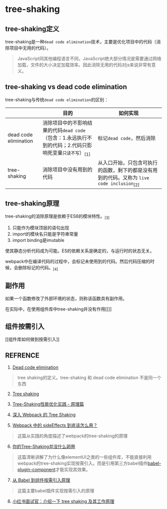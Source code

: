 # tree-shaking


## tree-shaking定义

tree-shaking是一种`dead code elimination`技术，主要是优化项目中的代码（消除项目中无用的代码）。

> JavaScript同其他编程语言不同，JavaScript绝大部分情况是需要通过网络加载，文件的大小决定加载效率。因此消除无用的代码对js来说非常有意义。
## tree-shaking vs dead code elimination

tree-shaking与传统`dead code elimination`的区别：

|      |   目的   |   如何实现   |
| ---- | ---- | ---- |
|   dead code elimination   |   消除项目中的不影响结果的代码`dead code`（包含：1.永远执行不到的代码；2.代码只影响死变量`只读不写`）<sub>\[1\]</sub>   |   标记`dead code`，然后消除   |
|   tree-shaking  |   消除项目中没有用到的代码   |   从入口开始，只包含可执行的函数，剩下的都是没有用到的代码。又称为 `live code inclusion`<sub>\[2\]</sub>   |

## tree-shaking原理

tree-shaking的消除原理是依赖于ES6的模块特性。<sub>\[3\]</sub>

1. 只能作为模块顶层的语句出现
2. import的模块名只能是字符串常量
3. import binding是imutable

使其静态分析代码成为可能。ES的依赖关系是确定的，与运行时的状态无关。

webpack中在编译代码的过程中，会标记未使用到的代码。然后代码压缩的时候，会删除标记的代码。<sub>\[4\]</sub>

## 副作用

如果一个函数修改了外部环境的状态，则称该函数具有副作用。

在实际中，在使用组件库中tree-shaking并没有作用[[]]
## 组件按需引入

[[组件库如何做到按需引入]]

## REFRENCE

1. [Dead code elimination](https://en.wikipedia.org/wiki/Dead_code_elimination)
> tree shaking的定义。tree-shaking 和 dead code elimination 不是同一个东西

2. [Tree shaking](https://en.wikipedia.org/wiki/Tree_shaking)

3. [Tree-Shaking性能优化实践 - 原理篇](https://zhuanlan.zhihu.com/p/32554436?hmsr=toutiao.io&utm_medium=toutiao.io&utm_source=toutiao.io)

4. [深入 Webpack 的 Tree Shaking](https://juejin.cn/post/6866747701908733966)

5. [Webpack 中的 sideEffects 到底该怎么用？](https://github.com/kuitos/kuitos.github.io/issues/41)
> 这篇从实践的角度描述了webpack的tree-shaking的原理

6. [你的Tree-Shaking并没什么卵用](https://juejin.cn/post/6844903549290151949#heading-0)

> 这篇清晰讲解了为什么像elementUI之类的一些组件库，不能直接利用webpack的tree-shaking实现按需引入。而是引用第三方babel插件[babel-plugin-component](https://github.com/ElementUI/babel-plugin-component)才能实现其效果。

7. [从 Babel 到组件按需引入原理](https://juejin.cn/post/6844904138073980942#heading-9)

> 这篇主要babel插件实现按需引入的原理

8. [小红书面试官：介绍一下 tree shaking 及其工作原理](https://segmentfault.com/a/1190000038962700)
